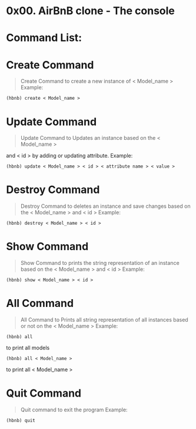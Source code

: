 
# 0x00. AirBnB clone - The console


# Command List:
# Create Command
> Create Command to create a new instance of < Model_name >
Example:

    (hbnb) create < Model_name >

# Update Command
>Update Command to Updates an instance based on the < Model_name >

and < id > by adding or updating attribute.
Example:

    (hbnb) update < Model_name > < id > < attribute name > < value >

# Destroy Command
>Destroy Command to deletes an instance and save changes
based on the < Model_name > and < id >
Example:

    (hbnb) destroy < Model_name > < id >

# Show Command
>Show Command to prints the string representation of an
instance based on the < Model_name > and < id >
Example:

    (hbnb) show < Model_name > < id >

# All Command
>All Command to Prints all string representation of all
instances based or not on the < Model_name >
Example:

    (hbnb) all
to print all models

    (hbnb) all < Model_name >
to print all < Model_name >

# Quit Command
> Quit command to exit the program
Example:

    (hbnb) quit
